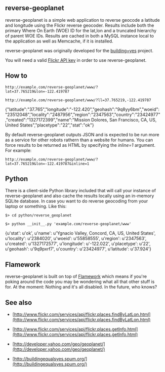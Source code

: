 reverse-geoplanet
--

reverse-geoplanet is a simple web application to reverse geocode a latitude and
longitude using the Flickr reverse geocoder. Results include both the primary
Where On Earth (WOE) ID for the lat,lon and a truncated hierarchy of parent WOE
IDs. Results are cached in both a MySQL instance local to the application as
well as Memcache, if it is installed.

reverse-geoplanet was originally developed for the [building=yes](http://buildingequalsyes.spum.org/) project.

You will need a valid [Flickr API key](http://www.flickr.com/services/apps/create/apply/) in order to use reverse-geoplanet.

How to
--

	http://example.com/reverse-geoplanet/www/?lat=37.765219&lon=-122.419787

	http://example.com/reverse-geoplanet/www/?ll=37.765219,-122.419787

{"latitude":"37.765","longitude":"-122.420","geohash":"9q8yy6bm","woeid":"23512048","locality":"2487956","region":"2347563","country":"23424977","created":"1327172399","name":"Mission
Dolores, San Francisco, CA, US, United States","placetype":"22","stat":"ok"}

By default reverse-geoplanet outputs JSON and is expected to be run more as a
service for other robots rathern than a website for humans. You can force
results to be returned as HTML by specifying the *inline=1* argument. For example:

	http://example.com/reverse-geoplanet/www/?lat=37.765219&lon=-122.419787&inline=1
	
Python
--

There is a client-side Python library included that will call your instance of
reverse-geoplanet and also cache the results locally using an in-memory SQLite
database. In case you want to do reverse geocoding from your laptop or
something. Like this:

	$> cd python/reverse_geoplanet

	$> python __init__.py 'example.com/reverse-geoplanet/www'

{u'stat': u'ok', u'name': u'Ygnacio Valley, Concord, CA, US, United States',
    u'locality': u'2384020', u'woeid': u'55858555', u'region':  u'2347563', u'created': u'1327172577', u'longitude': u'-122.022', u'placetype': u'22',
    u'geohash': u'9q9pxrf7', u'country': u'23424977', u'latitude': u'37.924'}

Flamework
--

reverse-geoplanet is built on top of [Flamework](https://github.com/straup/flamework) which means if you're poking
around the code you may be wondering what all that other stuff is for. At the
moment: Nothing and it's all disabled. In the future, who knows?

See also
--

* [http://www.flickr.com/services/api/flickr.places.findByLatLon.html](http://www.flickr.com/services/api/flickr.places.findByLatLon.html)
 
* [http://www.flickr.com/services/api/flickr.places.getInfo.html](http://www.flickr.com/services/api/flickr.places.getInfo.html)

* [http://developer.yahoo.com/geo/geoplanet/](http://developer.yahoo.com/geo/geoplanet/)

* [http://buildingequalsyes.spum.org/](http://buildingequalsyes.spum.org/)
  
